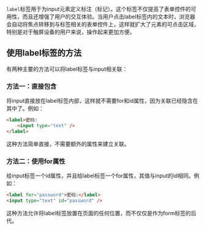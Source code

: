 `label`标签用于为input元素定义标注（标记）。这个标签不仅提高了表单控件的可用性，而且还增强了用户的交互体验。当用户点击label标签内的文本时，浏览器会自动将焦点转移到与标签相关的表单控件上，这样就扩大了元素的可点击区域，特别是对于触屏设备的用户来说，操作起来更加方便。

## 使用label标签的方法

有两种主要的方法可以将label标签与input相关联：

### 方法一：直接包含

将input直接放在label标签内部，这样就不需要for和id属性，因为关联已经隐含在其中了。例如：

```html
<label>密码:
    <input type="text" />
</label>
```
这种方法简单直接，不需要额外的属性来建立关联。

### 方法二：使用for属性

给input标签一个id属性，并且给label标签一个for属性，其值与input的id相同。例如：

```html
<label for="password">密码:</label>
<input type="text" id="password" />
```

这种方法允许将label标签放置在页面的任何位置，而不仅仅是作为form标签的后代。